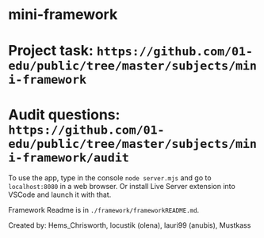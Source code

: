 # mini-framework

# Project task: `https://github.com/01-edu/public/tree/master/subjects/mini-framework`

# Audit questions: `https://github.com/01-edu/public/tree/master/subjects/mini-framework/audit`

To use the app, type in the console `node server.mjs` and go to `localhost:8080` in a web browser.
Or install Live Server extension into VSCode and launch it with that.

Framework Readme is in `./framework/frameworkREADME.md`.


Created by: Hems_Chrisworth, locustik (olena), lauri99 (anubis), Mustkass